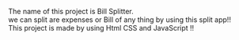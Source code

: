 The name of this project is Bill Splitter.
<br>
we can split are expenses or Bill of any thing by using this split app!!
<br>
This project is made by using Html CSS and JavaScript !! 
